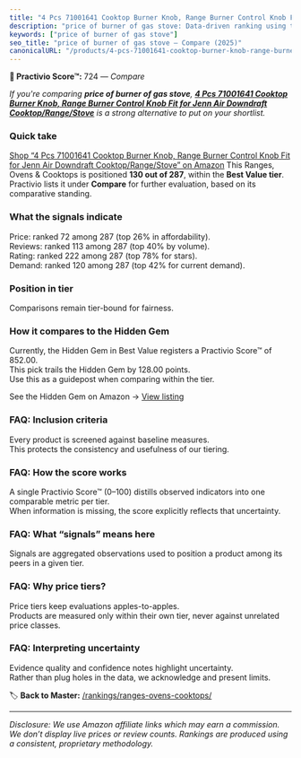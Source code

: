 ```yaml
---
title: "4 Pcs 71001641 Cooktop Burner Knob, Range Burner Control Knob Fit for Jenn Air Downdraft Cooktop/Range/Stove"
description: "price of burner of gas stove: Data-driven ranking using the Practivio Score™. Positioned by quality, value, demand, findability, momentum."
keywords: ["price of burner of gas stove"]
seo_title: "price of burner of gas stove — Compare (2025)"
canonicalURL: "/products/4-pcs-71001641-cooktop-burner-knob-range-burner-control-knob-fit-for-jenn-air-downdraft-cooktoprangestove-B0C69VT2YG/"
---
```


**🛒 Practivio Score™:** 724 — _Compare_


*If you're comparing **price of burner of gas stove**, **[4 Pcs 71001641 Cooktop Burner Knob, Range Burner Control Knob Fit for Jenn Air Downdraft Cooktop/Range/Stove](https://www.amazon.com/dp/B0C69VT2YG?tag=practivio-20)** is a strong alternative to put on your shortlist.*
### Quick take
[Shop “4 Pcs 71001641 Cooktop Burner Knob, Range Burner Control Knob Fit for Jenn Air Downdraft Cooktop/Range/Stove” on Amazon](https://www.amazon.com/dp/B0C69VT2YG?tag=practivio-20)
This Ranges, Ovens & Cooktops is positioned **130 out of 287**, within the **Best Value tier**.  
Practivio lists it under **Compare** for further evaluation, based on its comparative standing.

### What the signals indicate
Price: ranked 72 among 287 (top 26% in affordability).  
Reviews: ranked 113 among 287 (top 40% by volume).  
Rating: ranked 222 among 287 (top 78% for stars).  
Demand: ranked 120 among 287 (top 42% for current demand).

### Position in tier
Comparisons remain tier-bound for fairness.

### How it compares to the Hidden Gem
Currently, the Hidden Gem in Best Value registers a Practivio Score™ of 852.00.  
This pick trails the Hidden Gem by 128.00 points.  
Use this as a guidepost when comparing within the tier.  

See the Hidden Gem on Amazon → [View listing](https://www.amazon.com/dp/B0CHJ5HFNB?tag=practivio-20)

### FAQ: Inclusion criteria
Every product is screened against baseline measures.  
This protects the consistency and usefulness of our tiering.

### FAQ: How the score works
A single Practivio Score™ (0–100) distills observed indicators into one comparable metric per tier.  
When information is missing, the score explicitly reflects that uncertainty.

### FAQ: What “signals” means here
Signals are aggregated observations used to position a product among its peers in a given tier.

### FAQ: Why price tiers?
Price tiers keep evaluations apples-to-apples.  
Products are measured only within their own tier, never against unrelated price classes.

### FAQ: Interpreting uncertainty
Evidence quality and confidence notes highlight uncertainty.  
Rather than plug holes in the data, we acknowledge and present limits.

<!-- Missing template for Compare/CompareWithinPriceClass -->


🏷️ **Back to Master:** [/rankings/ranges-ovens-cooktops/](/rankings/ranges-ovens-cooktops/)

---
_Disclosure: We use Amazon affiliate links which may earn a commission. We don’t display live prices or review counts. Rankings are produced using a consistent, proprietary methodology._
